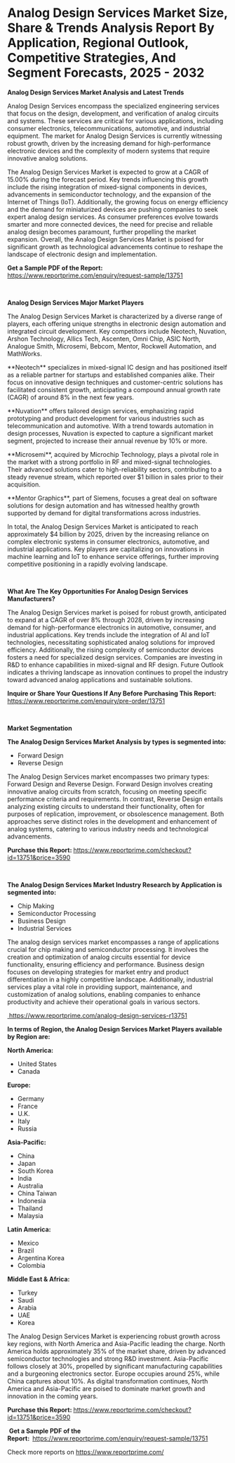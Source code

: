 <p><h1>Analog Design Services Market Size, Share & Trends Analysis Report By Application, Regional Outlook, Competitive Strategies, And Segment Forecasts, 2025 - 2032</h1></p><p><strong>Analog Design Services Market Analysis and Latest Trends</strong></p>
<p><p>Analog Design Services encompass the specialized engineering services that focus on the design, development, and verification of analog circuits and systems. These services are critical for various applications, including consumer electronics, telecommunications, automotive, and industrial equipment. The market for Analog Design Services is currently witnessing robust growth, driven by the increasing demand for high-performance electronic devices and the complexity of modern systems that require innovative analog solutions.</p><p>The Analog Design Services Market is expected to grow at a CAGR of 15.00% during the forecast period. Key trends influencing this growth include the rising integration of mixed-signal components in devices, advancements in semiconductor technology, and the expansion of the Internet of Things (IoT). Additionally, the growing focus on energy efficiency and the demand for miniaturized devices are pushing companies to seek expert analog design services. As consumer preferences evolve towards smarter and more connected devices, the need for precise and reliable analog design becomes paramount, further propelling the market expansion. Overall, the Analog Design Services Market is poised for significant growth as technological advancements continue to reshape the landscape of electronic design and implementation.</p></p>
<p><strong>Get a Sample PDF of the Report:&nbsp;</strong> <a href="https://www.reportprime.com/enquiry/request-sample/13751?utm_campaign=2263&utm_medium=2&utm_source=Github&utm_content=ia&utm_term=20032025&utm_id=analog-design-services">https://www.reportprime.com/enquiry/request-sample/13751</a></p>
<p>&nbsp;</p>
<p><strong>Analog Design Services Major Market Players</strong></p>
<p><p>The Analog Design Services Market is characterized by a diverse range of players, each offering unique strengths in electronic design automation and integrated circuit development. Key competitors include Neotech, Nuvation, Arshon Technology, Allics Tech, Ascenten, Omni Chip, ASIC North, Analogue Smith, Microsemi, Bebcom, Mentor, Rockwell Automation, and MathWorks.</p><p>**Neotech** specializes in mixed-signal IC design and has positioned itself as a reliable partner for startups and established companies alike. Their focus on innovative design techniques and customer-centric solutions has facilitated consistent growth, anticipating a compound annual growth rate (CAGR) of around 8% in the next few years.</p><p>**Nuvation** offers tailored design services, emphasizing rapid prototyping and product development for various industries such as telecommunication and automotive. With a trend towards automation in design processes, Nuvation is expected to capture a significant market segment, projected to increase their annual revenue by 10% or more.</p><p>**Microsemi**, acquired by Microchip Technology, plays a pivotal role in the market with a strong portfolio in RF and mixed-signal technologies. Their advanced solutions cater to high-reliability sectors, contributing to a steady revenue stream, which reported over $1 billion in sales prior to their acquisition. </p><p>**Mentor Graphics**, part of Siemens, focuses a great deal on software solutions for design automation and has witnessed healthy growth supported by demand for digital transformations across industries. </p><p>In total, the Analog Design Services Market is anticipated to reach approximately $4 billion by 2025, driven by the increasing reliance on complex electronic systems in consumer electronics, automotive, and industrial applications. Key players are capitalizing on innovations in machine learning and IoT to enhance service offerings, further improving competitive positioning in a rapidly evolving landscape.</p></p>
<p>&nbsp;</p>
<p><strong>What Are The Key Opportunities For Analog Design Services Manufacturers?</strong></p>
<p><p>The Analog Design Services market is poised for robust growth, anticipated to expand at a CAGR of over 8% through 2028, driven by increasing demand for high-performance electronics in automotive, consumer, and industrial applications. Key trends include the integration of AI and IoT technologies, necessitating sophisticated analog solutions for improved efficiency. Additionally, the rising complexity of semiconductor devices fosters a need for specialized design services. Companies are investing in R&D to enhance capabilities in mixed-signal and RF design. Future Outlook indicates a thriving landscape as innovation continues to propel the industry toward advanced analog applications and sustainable solutions.</p></p>
<p><strong>Inquire or Share Your Questions If Any Before Purchasing This Report:</strong> <a href="https://www.reportprime.com/enquiry/pre-order/13751?utm_campaign=2263&utm_medium=2&utm_source=Github&utm_content=ia&utm_term=20032025&utm_id=analog-design-services">https://www.reportprime.com/enquiry/pre-order/13751</a></p>
<p>&nbsp;</p>
<p><strong>Market Segmentation</strong></p>
<p><strong>The Analog Design Services Market Analysis by types is segmented into:</strong></p>
<p><ul><li>Forward Design</li><li>Reverse Design</li></ul></p>
<p><p>The Analog Design Services market encompasses two primary types: Forward Design and Reverse Design. Forward Design involves creating innovative analog circuits from scratch, focusing on meeting specific performance criteria and requirements. In contrast, Reverse Design entails analyzing existing circuits to understand their functionality, often for purposes of replication, improvement, or obsolescence management. Both approaches serve distinct roles in the development and enhancement of analog systems, catering to various industry needs and technological advancements.</p></p>
<p><strong>Purchase this Report:&nbsp;</strong><a href="https://www.reportprime.com/checkout?id=13751&price=3590&utm_campaign=2263&utm_medium=2&utm_source=Github&utm_content=ia&utm_term=20032025&utm_id=analog-design-services">https://www.reportprime.com/checkout?id=13751&price=3590</a></p>
<p>&nbsp;</p>
<p><strong>The Analog Design Services Market Industry Research by Application is segmented into:</strong></p>
<p><ul><li>Chip Making</li><li>Semiconductor Processing</li><li>Business Design</li><li>Industrial Services</li></ul></p>
<p><p>The analog design services market encompasses a range of applications crucial for chip making and semiconductor processing. It involves the creation and optimization of analog circuits essential for device functionality, ensuring efficiency and performance. Business design focuses on developing strategies for market entry and product differentiation in a highly competitive landscape. Additionally, industrial services play a vital role in providing support, maintenance, and customization of analog solutions, enabling companies to enhance productivity and achieve their operational goals in various sectors.</p></p>
<p><a href="https://www.reportprime.com/analog-design-services-r13751?utm_campaign=2263&utm_medium=2&utm_source=Github&utm_content=ia&utm_term=20032025&utm_id=analog-design-services">&nbsp;https://www.reportprime.com/analog-design-services-r13751</a></p>
<p><strong>In terms of Region, the Analog Design Services Market Players available by Region are:</strong></p>
<p>
    <p> <strong> North America: </strong>
        <ul>
            <li>United States</li>
            <li>Canada</li>
        </ul>
        </p> 
    <p> <strong> Europe: </strong>
        <ul>
            <li>Germany</li>
            <li>France</li>
            <li>U.K.</li>
            <li>Italy</li>
            <li>Russia</li>
        </ul>
        </p> 
    <p> <strong> Asia-Pacific: </strong>
        <ul>
            <li>China</li>
            <li>Japan</li>
            <li>South Korea</li>
            <li>India</li>
            <li>Australia</li>
            <li>China Taiwan</li>
            <li>Indonesia</li>
            <li>Thailand</li>
            <li>Malaysia</li>
        </ul>
        </p> 
    <p> <strong> Latin America: </strong>
        <ul>
            <li>Mexico</li>
            <li>Brazil</li>
            <li>Argentina Korea</li>
            <li>Colombia</li>
        </ul>
        </p> 
    <p> <strong> Middle East & Africa: </strong>
        <ul>
            <li>Turkey</li>
            <li>Saudi</li>
            <li>Arabia</li>
            <li>UAE</li>
            <li>Korea</li>
        </ul>
    </p>
    </p>
<p><p>The Analog Design Services Market is experiencing robust growth across key regions, with North America and Asia-Pacific leading the charge. North America holds approximately 35% of the market share, driven by advanced semiconductor technologies and strong R&D investment. Asia-Pacific follows closely at 30%, propelled by significant manufacturing capabilities and a burgeoning electronics sector. Europe occupies around 25%, while China captures about 10%. As digital transformation continues, North America and Asia-Pacific are poised to dominate market growth and innovation in the coming years.</p></p>
<p><strong>Purchase this Report: </strong><a href="https://www.reportprime.com/checkout?id=13751&price=3590&utm_campaign=2263&utm_medium=2&utm_source=Github&utm_content=ia&utm_term=20032025&utm_id=analog-design-services">https://www.reportprime.com/checkout?id=13751&price=3590</a></p>
<p>&nbsp;<strong>Get a Sample PDF of the Report:&nbsp;&nbsp;</strong><a href="https://www.reportprime.com/enquiry/request-sample/13751?utm_campaign=2263&utm_medium=2&utm_source=Github&utm_content=ia&utm_term=20032025&utm_id=analog-design-services">https://www.reportprime.com/enquiry/request-sample/13751</a></p>
<p><strong></strong></p>
<p>Check more reports on <a href="https://www.reportprime.com/?utm_campaign=2263&utm_medium=2&utm_source=Github&utm_content=ia&utm_term=20032025&utm_id=analog-design-services">https://www.reportprime.com/</a></p>